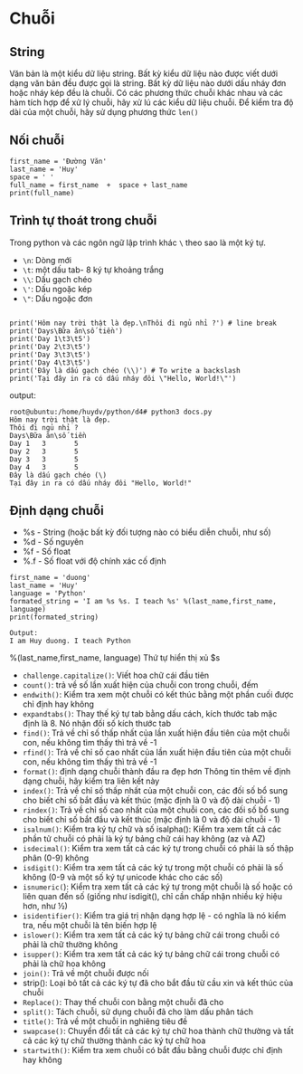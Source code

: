 # Chuỗi

## String
Văn bản là một kiểu dữ liệu string. Bất kỳ kiểu dữ liệu nào được viết dưới dạng văn bản đều được  gọi là string. Bất kỳ dữ liệu nào dưới dấu nháy đơn hoặc nháy kép đều là chuỗi. Có các phương thức chuỗi khác nhau và  các hàm tích hợp để xử lý chuỗi, hãy xử lú các kiểu dữ liệu chuỗi. Để kiểm tra độ dài của một chuỗi, hãy sử dụng phương thức `len()`


## Nối chuỗi
```
first_name = 'Đường Văn'
last_name = 'Huy'
space = ' '
full_name = first_name  +  space + last_name
print(full_name)
```

## Trình tự thoát trong chuỗi
Trong python và các ngôn ngữ lập trình khác `\` theo sao là một ký tự.
* `\n`: Dòng mới
* `\t`: một dấu tab- 8 ký tự khoảng trắng
* `\\`: Dấu gạch chéo
* `\'`: Dấu ngoặc kép
* `\"`: Dấu ngoặc đơn

```

print('Hôm nay trời thật là đẹp.\nThôi đi ngủ nhỉ ?') # line break
print('Days\Bữa ăn\số tiền')
print('Day 1\t3\t5')
print('Day 2\t3\t5')
print('Day 3\t3\t5')
print('Day 4\t3\t5')
print('Đây là dấu gạch chéo (\\)') # To write a backslash
print('Tại đây in ra có dấu nháy đôi \"Hello, World!\"')
```

output:
```
root@ubuntu:/home/huydv/python/d4# python3 docs.py 
Hôm nay trời thật là đẹp.
Thôi đi ngủ nhỉ ?
Days\Bữa ăn\số tiền
Day 1   3       5
Day 2   3       5
Day 3   3       5
Day 4   3       5
Đây là dấu gạch chéo (\)
Tại đây in ra có dấu nháy đôi "Hello, World!"
```

## Định dạng chuỗi

* %s - String (hoặc bất kỳ đối tượng nào có biểu diễn chuỗi, như số)
* %d - Số nguyên
* %f - Số float
* %.f - Số float với độ chính xác cố định
```
first_name = 'duong'
last_name = 'Huy'
language = 'Python'
formated_string = 'I am %s %s. I teach %s' %(last_name,first_name,  language)
print(formated_string)

Output:
I am Huy duong. I teach Python
```

%(last_name,first_name,  language) Thứ tự hiển thị xủ $s

* `challenge.capitalize()`: Viết hoa chữ cái đầu tiên
* `count()`: trả về số lần xuất hiện của chuỗi con trong chuỗi, đếm
* `endwith()`: Kiểm tra xem một chuỗi có kết thúc bằng một phần cuối được chỉ định hay không
* `expandtabs()`: Thay thế ký tự tab bằng dấu cách, kích thước tab mặc định là 8. Nó nhận đối số kích thước tab
* `find()`: Trả về chỉ số thấp nhất của lần xuất hiện đầu tiên của một chuỗi con, nếu không tìm thấy thì trả về -1
* `rfind()`: Trả về chỉ số cao nhất của lần xuất hiện đầu tiên của một chuỗi con, nếu không tìm thấy thì trả về -1
* `format()`: định dạng chuỗi thành đầu ra đẹp hơn
Thông tin thêm về định dạng chuỗi, hãy kiểm tra liên kết này
* `index()`: Trả về chỉ số thấp nhất của một chuỗi con, các đối số bổ sung cho biết chỉ số bắt đầu và kết thúc (mặc định là 0 và độ dài chuỗi - 1)
* `rindex()`: Trả về chỉ số cao nhất của một chuỗi con, các đối số bổ sung cho biết chỉ số bắt đầu và kết thúc (mặc định là 0 và độ dài chuỗi - 1)
* `isalnum()`: Kiểm tra ký tự chữ và số
isalpha(): Kiểm tra xem tất cả các phần tử chuỗi có phải là ký tự bảng chữ cái hay không (az và AZ)
* `isdecimal()`: Kiểm tra xem tất cả các ký tự trong chuỗi có phải là số thập phân (0-9) không
* `isdigit()`: Kiểm tra xem tất cả các ký tự trong một chuỗi có phải là số không (0-9 và một số ký tự unicode khác cho các số)
* `isnumeric(`): Kiểm tra xem tất cả các ký tự trong một chuỗi là số hoặc có liên quan đến số (giống như isdigit(), chỉ cần chấp nhận nhiều ký hiệu hơn, như ½)
* `isidentifier()`: Kiểm tra giá trị nhận dạng hợp lệ - có nghĩa là nó kiểm tra, nếu một chuỗi là tên biến hợp lệ
* `islower()`: Kiểm tra xem tất cả các ký tự bảng chữ cái trong chuỗi có phải là chữ thường không
* `isupper()`: Kiểm tra xem tất cả các ký tự bảng chữ cái trong chuỗi có phải là chữ hoa không
* `join()`: Trả về một chuỗi được nối
* strip(): Loại bỏ tất cả các ký tự đã cho bắt đầu từ cầu xin và kết thúc của chuỗi
* `Replace()`: Thay thế chuỗi con bằng một chuỗi đã cho
* `split()`: Tách chuỗi, sử dụng chuỗi đã cho làm dấu phân tách
* `title()`: Trả về một chuỗi in nghiêng tiêu đề
* `swapcase()`: Chuyển đổi tất cả các ký tự chữ hoa thành chữ thường và tất cả các ký tự chữ thường thành các ký tự chữ hoa
* `startwith()`: Kiểm tra xem chuỗi có bắt đầu bằng chuỗi được chỉ định hay không